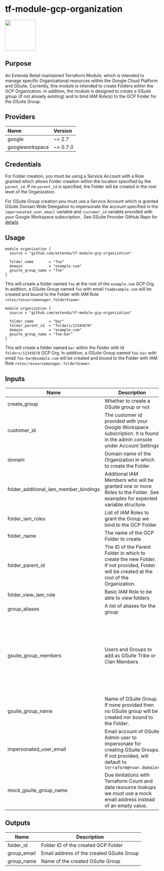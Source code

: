 # tf-module-gcp-organization

<img src="https://cdn.rawgit.com/hashicorp/terraform-website/master/content/source/assets/images/logo-hashicorp.svg" height="100px">

## Purpose

An Extenda Retail maintained Terraform Module, which is intended to manage specific Organizational resources within the Google Cloud Platform and GSuite. Currently, this module is intended to create Folders within the GCP Organization. In addition, the module is designed to create a GSuite group (if not already existing) and to bind IAM Role(s) to the GCP Folder for the GSuite Group.

## Providers

| Name   | Version   |
|:-------|:----------|
| google | ~> 2.7    |
| googleworkspace | ~> 0.7.0 |

## Credentials

For Folder creation, you must be using a Service Account with a Role granted which allows Folder creation within the location specified by the `parent_id`. If no `parent_id` is specified, the Folder will be created in the root level of the Organization.

For GSuite Group creation you must use a Service Account which is granted GSuite Domain Wide Delegation to impersonate the account specified in the `impersonated_user_email` variable and `customer_id` variable provided with your Google Workspace subscription.. See GSuite Provider GitHub Repo for [details](https://github.com/hashicorp/terraform-provider-googleworkspace/blob/main/docs/index.md)

## Usage

```hcl
module organization {
  source = "github.com/extenda/tf-module-gcp-organization"

  folder_name       = "foo"
  domain            = "example.com"
  gsuite_group_name = "foo"
}
```
This will create a folder named `foo` at the root of the `example.com` GCP Org. In addition, a GSuite Group named `foo` with email `foo@example.com` will be created and bound to the Folder with IAM Role `roles/resourcemanager.folderViewer`.

```hcl
module organization {
  source = "github.com/extenda/tf-module-gcp-organization"

  folder_name       = "bar"
  folder_parent_id  = "folders/12345678"
  domain            = "example.com"
  gsuite_group_name = "foo-bar"
}
```
This will create a folder named `bar` within the Folder with Id `folders/12345678` GCP Org. In addition, a GSuite Group named `foo-bar` with email `foo-bar@example.com` will be created and bound to the Folder with IAM Role `roles/resourcemanager.folderViewer`.


## Inputs

| Name | Description | Type | Default | Required |
|------|-------------|------|---------|:-----:|
| create\_group | Whether to create a GSuite group or not | `bool` | `true` | no |
| customer\_id | The customer id provided with your Google Workspace subscription. It is found in the admin console under Account Settings | `string` | n/a | yes |
| domain | Domain name of the Organization in which to create the Folder. | `string` | n/a | yes |
| folder\_additional\_iam\_member\_bindings | Additional IAM Members who will be granted one or more Roles to the Folder. See examples for expected variable structure. | `map(list(string))` | `{}` | no |
| folder\_iam\_roles | List of IAM Roles to grant the Group we bind to the GCP Folder | `list(string)` | `[]` | no |
| folder\_name | The name of the GCP Folder to create | `string` | n/a | yes |
| folder\_parent\_id | The ID of the Parent Folder in which to create the new Folder. If not provided, Folder will be created at the root of the Organization. | `string` | `""` | no |
| folder\_view\_iam\_role | Basic IAM Role to be able to view folders | `string` | `"roles/resourcemanager.folderViewer"` | no |
| group\_aliases | A list of aliases for the group | list(string) | `[]` | no |
| gsuite\_group\_members | Users and Groups to add as GSuite Tribe or Clan Members | <pre>object({<br>    groups = list(object(<br>      {<br>        email = string<br>      }<br>    ))<br>    users = list(object(<br>      {<br>        name  = string<br>        email = string<br>      }<br>    ))<br>  })<br></pre> | <pre>{<br>  "groups": [],<br>  "users": []<br>}<br></pre> | no |
| gsuite\_group\_name | Name of GSuite Group. If none provided then no GSuite group will be created nor bound to the Folder. | `string` | `""` | no |
| impersonated\_user\_email | Email account of GSuite Admin user to impersonate for creating GSuite Groups. If not provided, will default to `terraform@<var.domain>` | `string` | `""` | no |
| mock\_gsuite\_group\_name | Due limitations with Terraform Count and data resource lookups we must use a mock email address instead of an empty value. | `string` | `"placeholder-123"` | no |

## Outputs

| Name | Description |
|------|-------------|
| folder\_id | Folder ID of the created GCP Folder |
| group\_email | Email address of the created GSuite Group |
| group\_name | Name of the created GSuite Group |
